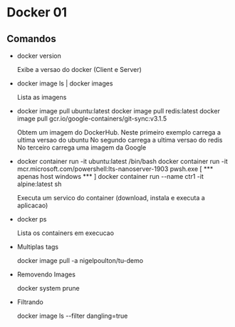 # Docker 01

## Comandos

- docker version
  
  Exibe a versao do docker (Client e Server)

- docker image ls | docker images
  
  Lista as imagens

- docker image pull ubuntu:latest
  docker image pull redis:latest
  docker image pull gcr.io/google-containers/git-sync:v3.1.5
  
  Obtem um imagem do DockerHub.
  Neste primeiro exemplo carrega a ultima versao do ubuntu
  No segundo carrega a ultima versao do redis
  No terceiro carrega uma imagem da Google 

- docker container run -it ubuntu:latest /bin/bash
  docker container run -it mcr.microsoft.com/powershell:lts-nanoserver-1903 pwsh.exe [ *** apenas host windows *** ]
  docker container run --name ctr1 -it alpine:latest sh

  Executa um servico do container (download, instala e executa a aplicacao)

- docker ps

  Lista os containers em execucao

- Multiplas tags

  docker image pull -a nigelpoulton/tu-demo

- Removendo Images

  docker system prune

- Filtrando

  docker image ls --filter dangling=true  
